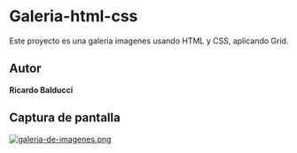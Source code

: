 # Galeria-html-css
Este proyecto es una galeria imagenes usando HTML y CSS, aplicando Grid.

## Autor
**Ricardo Balducci**

## Captura de pantalla
[![galeria-de-imagenes.png](https://i.postimg.cc/rpMYstR9/galeria-de-imagenes.png)](https://postimg.cc/hXZ03vrJ)
